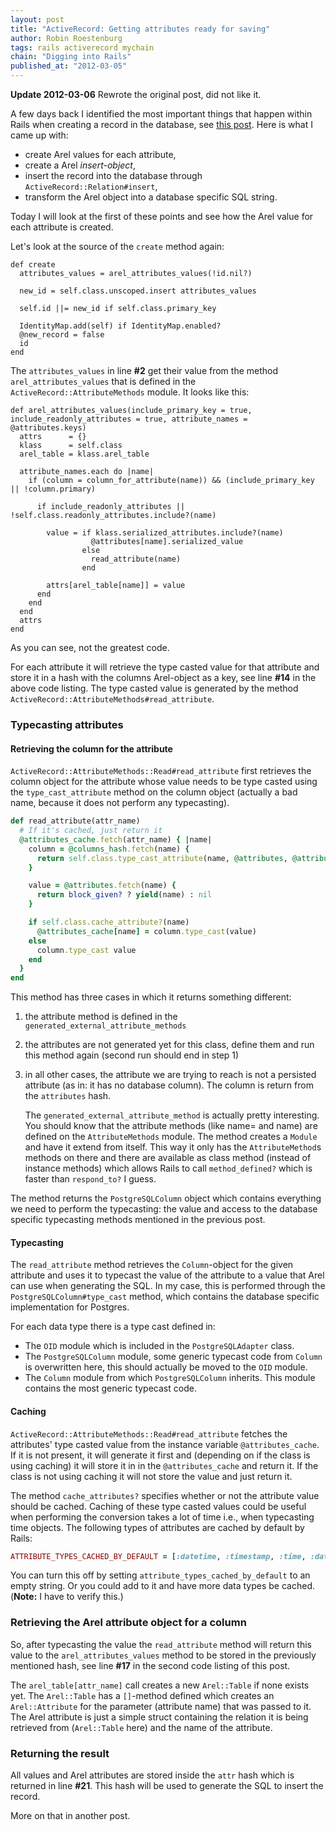 ```yaml
--- 
layout: post 
title: "ActiveRecord: Getting attributes ready for saving"
author: Robin Roestenburg 
tags: rails activerecord mychain 
chain: "Digging into Rails"
published_at: "2012-03-05" 
---
```

**Update 2012-03-06** Rewrote the original post, did not like it. 

A few days back I identified the most important things that happen within Rails
when creating a record in the database, see [this
post](/2012/03/02/activerecord-saving-a-record). Here is what I came up with: 

* create Arel values for each attribute,
* create a Arel *insert-object*,
* insert the record into the database through `ActiveRecord::Relation#insert`,
* transform the Arel object into a database specific SQL string.

Today I will look at the first of these points and see how the Arel value for
each attribute is created. 

Let's look at the source of the `create` method again: 

~~~ ruby,showlinenos
def create
  attributes_values = arel_attributes_values(!id.nil?)

  new_id = self.class.unscoped.insert attributes_values

  self.id ||= new_id if self.class.primary_key

  IdentityMap.add(self) if IdentityMap.enabled?
  @new_record = false
  id
end
~~~

The `attributes_values` in line **#2** get their value from the method
`arel_attributes_values` that is defined in the `ActiveRecord::AttributeMethods`
module. It looks like this: 

~~~ ruby,showlinenos
def arel_attributes_values(include_primary_key = true, include_readonly_attributes = true, attribute_names = @attributes.keys)
  attrs      = {}
  klass      = self.class
  arel_table = klass.arel_table

  attribute_names.each do |name|
    if (column = column_for_attribute(name)) && (include_primary_key || !column.primary)
    
      if include_readonly_attributes || !self.class.readonly_attributes.include?(name)
    
        value = if klass.serialized_attributes.include?(name)
                  @attributes[name].serialized_value
                else
                  read_attribute(name)
                end
    
        attrs[arel_table[name]] = value
      end
    end
  end
  attrs
end
~~~

As you can see, not the greatest code.
  
For each attribute it will retrieve the type casted value for that attribute and 
store it in a hash with the columns Arel-object as a key, see line **#14** in the
above code listing. The type casted value is generated by the method
`ActiveRecord::AttributeMethods#read_attribute`.

### Typecasting attributes

#### Retrieving the column for the attribute
`ActiveRecord::AttributeMethods::Read#read_attribute` first retrieves the column
object for the attribute whose value needs to be type casted using the
`type_cast_attribute` method on the column object (actually a bad name, because
it does not perform any typecasting). 

~~~ ruby
def read_attribute(attr_name)
  # If it's cached, just return it
  @attributes_cache.fetch(attr_name) { |name|
    column = @columns_hash.fetch(name) {
      return self.class.type_cast_attribute(name, @attributes, @attributes_cache)
    }

    value = @attributes.fetch(name) {
      return block_given? ? yield(name) : nil
    }

    if self.class.cache_attribute?(name)
      @attributes_cache[name] = column.type_cast(value)
    else
      column.type_cast value
    end
  }
end
~~~

This method has three cases in which it returns something different:

1. the attribute method is defined in the `generated_external_attribute_methods` 
2. the attributes are not generated yet for this class, define them and run this
   method again (second run should end in step 1)
3. in all other cases, the attribute we are trying to reach is not a persisted
   attribute (as in: it has no database column). The column is return from the
   `attributes` hash.

   The `generated_external_attribute_method` is actually pretty interesting.
   You should know that the attribute methods (like name= and name) are defined
   on the `AttributeMethods` module. The method creates a `Module` and have
   it extend from itself. This way it only has the `AttributeMethod`s methods on
   there and there are available as class method (instead of instance methods)
   which allows Rails to call `method_defined?` which is faster than
   `respond_to?` I guess.

The method returns the `PostgreSQLColumn` object which contains everything we
need to perform the typecasting: the value and access to the database specific
typecasting methods mentioned in the previous post.

#### Typecasting
The `read_attribute` method retrieves the `Column`-object for the given
attribute and uses it to typecast the value of the attribute to a value that 
Arel can use when generating the SQL. In my case, this is performed through the
`PostgreSQLColumn#type_cast` method, which contains the database specific
implementation for Postgres. 

For each data type there is a type cast defined in: 

* The `OID` module which is included in the `PostgreSQLAdapter` class. 
* The `PostgreSQLColumn` module, some generic typecast code from `Column` is
  overwritten here, this should actually be moved to the `OID` module.
* The `Column` module from which `PostgreSQLColumn` inherits. This module
  contains the most generic typecast code.

#### Caching
`ActiveRecord::AttributeMethods::Read#read_attribute` fetches the attributes'
type casted value from the instance variable `@attributes_cache`. If it is not
present, it will generate it first and (depending on if the class is using
caching) it will store it in in the `@attributes_cache` and return it. If the
class is not using caching it will not store the value and just return it.

The method `cache_attributes?` specifies whether or not the attribute value
should be cached. Caching of these type casted values could be useful when
performing the conversion takes a lot of time i.e., when typecasting time
objects. The following types of attributes are cached by default by Rails: 

~~~ ruby
ATTRIBUTE_TYPES_CACHED_BY_DEFAULT = [:datetime, :timestamp, :time, :date]
~~~

You can turn this off by setting `attribute_types_cached_by_default` to an empty
string. Or you could add to it and have more data types be cached. (**Note:** I
have to verify this.)

### Retrieving the Arel attribute object for a column
So, after typecasting the value the `read_attribute` method will return this
value to the `arel_attributes_values` method to be stored in the previously
mentioned hash, see line **#17** in the second code listing of this post.

The `arel_table[attr_name]` call creates a new `Arel::Table` if none exists
yet. The `Arel::Table` has a `[]`-method defined which creates an
`Arel::Attribute` for the parameter (attribute name) that was passed to it.  The
Arel attribute is just a simple struct containing the relation it is being
retrieved from (`Arel::Table` here) and the name of the attribute. 

### Returning the result
All values and Arel attributes are stored inside the `attr` hash which is
returned in line **#21**. This hash will be used to generate the SQL to insert
the record.

More on that in another post.
